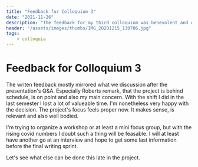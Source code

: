 ```yaml
---
title: "Feedback for Colloquium 3"
date: "2021-11-26"
description: "The feedback for my third colloquium was benevolent and on point. The final turn towards a social relevant application of voice assistants was good, but now I lack some depth in parts."
header: "/assets/images/thumbs/IMG_20201215_130706.jpg"
tags:
    - colloquia
---
```

# Feedback for Colloquium 3
The writen feedback mostly mirrored what we discussion after the presentation's Q&A. Especially Roberts remark, that the project is behind schedule, is on point and also my main concern. With the shift I did in the last semester I lost a lot of valueable time. I'm nonetheless very happy with the decision. The project's focus feels proper now. It makes sense, is relevant and also well bodied.

I'm trying to organize a workshop or at least a mini focus group, but with the rising covid numbers I doubt such a thing will be feasable. I will at least have another go at an interview and hope to get some last information before the final writing sprint.

Let's see what else can be done this late in the project.